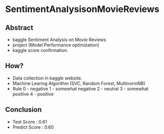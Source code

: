 # SentimentAnalysisonMovieReviews

## Abstract

- kaggle Sentiment Analysis on Movie Reviews
- project (Model Performance optimization)
- kaggle score confirmation.

## How?
 
- Data collection in kaggle website.
- Machine Learing Algorithm (SVC, Random Forest, MultinormNB)
- Rule 
  0 - negative
  1 - somewhat negative
  2 - neutral
  3 - somewhat positive
  4 - positive
  
## Conclusion
- Test Score : 0.61
- Predict Score : 0.60
